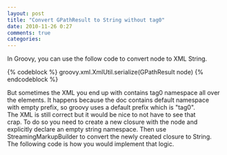 ```yaml
---
layout: post
title: "Convert GPathResult to String without tag0"
date: 2010-11-26 0:27
comments: true
categories: 
---
```


In Groovy, you can use the follow code to convert node to XML String. 

{% codeblock %}
groovy.xml.XmlUtil.serialize(GPathResult node)
{% endcodeblock %}

But sometimes the XML you end up with contains tag0 namespace all over <br/>the elements. It happens because the doc contains default namespace <br/>with empty prefix, so groovy uses a default prefix which is "tag0". <br/>The XML is still correct but it would be nice to not have to see that <br/>crap. To do so you need to create a new closure with the node and <br/>explicitly declare an empty string namespace. Then use <br/>StreamingMarkupBuilder to convert the newly created closure to String. <br/>The following code is how you would implement that logic. 

<script src="http://gist.github.com/716310.js"></script>
